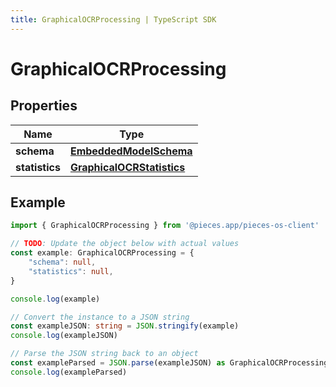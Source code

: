 ```yaml
---
title: GraphicalOCRProcessing | TypeScript SDK
---
```



# GraphicalOCRProcessing


## Properties

Name | Type
------------ | -------------
**schema** | [**EmbeddedModelSchema**](EmbeddedModelSchema)
**statistics** | [**GraphicalOCRStatistics**](GraphicalOCRStatistics)

## Example

```typescript
import { GraphicalOCRProcessing } from '@pieces.app/pieces-os-client'

// TODO: Update the object below with actual values
const example: GraphicalOCRProcessing = {
    "schema": null,
    "statistics": null,
}

console.log(example)

// Convert the instance to a JSON string
const exampleJSON: string = JSON.stringify(example)
console.log(exampleJSON)

// Parse the JSON string back to an object
const exampleParsed = JSON.parse(exampleJSON) as GraphicalOCRProcessing
console.log(exampleParsed)
```


